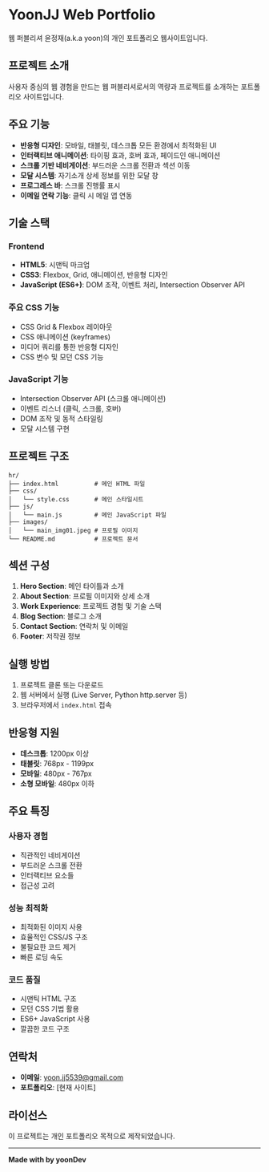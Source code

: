 # YoonJJ Web Portfolio

웹 퍼블리셔 윤정재(a.k.a yoon)의 개인 포트폴리오 웹사이트입니다.

## 프로젝트 소개

사용자 중심의 웹 경험을 만드는 웹 퍼블리셔로서의 역량과 프로젝트를 소개하는 포트폴리오 사이트입니다.

## 주요 기능

- **반응형 디자인**: 모바일, 태블릿, 데스크톱 모든 환경에서 최적화된 UI
- **인터랙티브 애니메이션**: 타이핑 효과, 호버 효과, 페이드인 애니메이션
- **스크롤 기반 네비게이션**: 부드러운 스크롤 전환과 섹션 이동
- **모달 시스템**: 자기소개 상세 정보를 위한 모달 창
- **프로그레스 바**: 스크롤 진행률 표시
- **이메일 연락 기능**: 클릭 시 메일 앱 연동

## 기술 스택

### Frontend
- **HTML5**: 시맨틱 마크업
- **CSS3**: Flexbox, Grid, 애니메이션, 반응형 디자인
- **JavaScript (ES6+)**: DOM 조작, 이벤트 처리, Intersection Observer API

### 주요 CSS 기능
- CSS Grid & Flexbox 레이아웃
- CSS 애니메이션 (keyframes)
- 미디어 쿼리를 통한 반응형 디자인
- CSS 변수 및 모던 CSS 기능

### JavaScript 기능
- Intersection Observer API (스크롤 애니메이션)
- 이벤트 리스너 (클릭, 스크롤, 호버)
- DOM 조작 및 동적 스타일링
- 모달 시스템 구현

## 프로젝트 구조

```
hr/
├── index.html          # 메인 HTML 파일
├── css/
│   └── style.css       # 메인 스타일시트
├── js/
│   └── main.js         # 메인 JavaScript 파일
├── images/
│   └── main_img01.jpeg # 프로필 이미지
└── README.md           # 프로젝트 문서
```

## 섹션 구성

1. **Hero Section**: 메인 타이틀과 소개
2. **About Section**: 프로필 이미지와 상세 소개
3. **Work Experience**: 프로젝트 경험 및 기술 스택
4. **Blog Section**: 블로그 소개
5. **Contact Section**: 연락처 및 이메일
6. **Footer**: 저작권 정보

## 실행 방법

1. 프로젝트 클론 또는 다운로드
2. 웹 서버에서 실행 (Live Server, Python http.server 등)
3. 브라우저에서 `index.html` 접속

## 반응형 지원

- **데스크톱**: 1200px 이상
- **태블릿**: 768px - 1199px
- **모바일**: 480px - 767px
- **소형 모바일**: 480px 이하

## 주요 특징

### 사용자 경험
- 직관적인 네비게이션
- 부드러운 스크롤 전환
- 인터랙티브 요소들
- 접근성 고려

### 성능 최적화
- 최적화된 이미지 사용
- 효율적인 CSS/JS 구조
- 불필요한 코드 제거
- 빠른 로딩 속도

### 코드 품질
- 시맨틱 HTML 구조
- 모던 CSS 기법 활용
- ES6+ JavaScript 사용
- 깔끔한 코드 구조

## 연락처

- **이메일**: yoon.jj5539@gmail.com
- **포트폴리오**: [현재 사이트]

## 라이선스

이 프로젝트는 개인 포트폴리오 목적으로 제작되었습니다.

---

**Made with by yoonDev**
